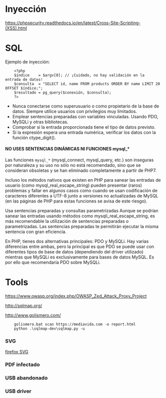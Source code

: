 # Inyección

https://phpsecurity.readthedocs.io/en/latest/Cross-Site-Scripting-(XSS).html

# SQL

Ejemplo de inyección:

        <?php
        $índice    = $argv[0]; // ¡Cuidado, no hay validación en la entrada de datos!
        $consulta  = "SELECT id, name FROM products ORDER BY name LIMIT 20 OFFSET $índice;";
        $resultado = pg_query($conexión, $consulta);
        ?>


- Nunca conectarse como superusuario o como propietario de la base de datos. Siempre utilice usuarios con privilegios muy limitados.
- Emplear sentencias preparadas con variables vinculadas. Usando PDO, MySQLi y otras bibliotecas.
- Comprobar si la entrada proporcionada tiene el tipo de datos previsto.
- Si la expresión espera una entrada numérica, verificar los datos con la función ctype_digit().


#### NO USES SENTENCIAS DINÁMICAS NI FUNCIONES mysql_*

Las funciones `mysql_*` (mysql_connect, mysql_query, etc.) son inseguras por naturaleza y su uso no sólo no está recomendado, sino que se consideran obsoletas y se han eliminado completamente a partir de PHP7.

Incluso los métodos nativos que existen en PHP para sanear las entradas de usuario (como mysql_real_escape_string) pueden presentar (raros) problemas y fallar en algunos casos como cuando se usan codificación de caracteres diferentes a UTF-8 junto a versiones no actualizadas de MySQL (en las páginas de PHP para estas funciones se avisa de este riesgo).


Usa sentencias preparadas y consultas parametrizadas
Aunque se podrían sanear las entradas usando métodos como mysqli_real_escape_string, es más recomendable la utilización de sentencias preparadas o parametrizadas. Las sentencias preparadas te permitirán ejecutar la misma sentencia con gran eficiencia.

En PHP, tienes dos alternativas principales: PDO y MySQLi. Hay varias diferencias entre ambas, pero la principal es que PDO se puede usar con diferentes tipos de base de datos (dependiendo del driver utilizado) mientras que MySQLi es exclusivamente para bases de datos MySQL. Es por ello que recomendaría PDO sobre MySQLi.



# Tools

https://www.owasp.org/index.php/OWASP_Zed_Attack_Proxy_Project

http://sqlmap.org/

http://www.golismero.com/

        golismero.bat scan https://mediavida.com -o report.html
        python .\sqlmap-dev\sqlmap.py -u 

### SVG

[firefox SVG](../firefox.svg)

### PDF infectado

### USB abandonado

### USB driver